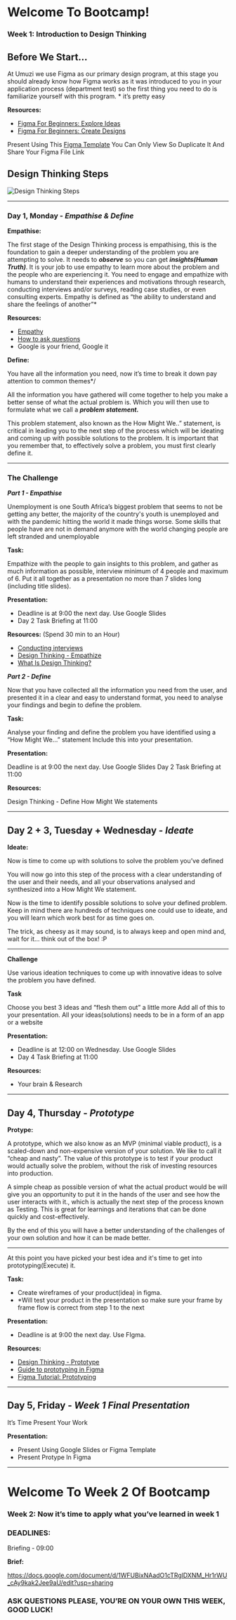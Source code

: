 # **Welcome To Bootcamp!**

### **Week 1: Introduction to Design Thinking**

## **Before We Start...**
At Umuzi we use Figma as our primary design program, at this stage you should already know how Figma works as it was introduced to you in your application process (department test) so the first thing you need to do is familiarize yourself with this program. * it’s pretty easy

**Resources:**

- [Figma For Beginners: Explore Ideas](https://www.youtube.com/watch?v=dXQ7IHkTiMM&t=22s)
- [Figma For Beginners: Create Designs](https://www.youtube.com/watch?v=wvFd-z7jSaA&t=26s)

Present Using This [Figma Template](https://www.figma.com/file/8JThmrfCGZGjajrxVB1YrX/Presentation-Template?node-id=0%3A1) You Can Only View So Duplicate It And Share Your Figma File Link

## **Design Thinking Steps**

![Design Thinking Steps](https://miro.medium.com/max/4186/1*33khN9zpFCMWnF8pLqeVTQ.png)

<hr>

### **Day 1, Monday** - *Empathise & Define*

**Empathise:** 

The first stage of the Design Thinking process is empathising, this is the foundation to gain a deeper understanding of the  problem you are attempting to solve. It needs to _**observe**_ so you can get _**insights(Human Truth)**_. It is your job to use empathy to learn more about the problem and the people who are experiencing it. You need to engage and empathize with humans to understand their experiences and motivations through research, conducting interviews and/or surveys, reading case studies, or even consulting experts. Empathy is defined as “the ability to understand and share the feelings of another”*

**Resources:**

- [Empathy](https://youtu.be/1Evwgu369Jw)
- [How to ask questions](https://fuelcycle.com/blog/user-research-questions/)
- Google is your friend, Google it

**Define:**

You have all the information you need, now it’s time to break it down pay attention to common themes*/

All the information you have gathered will come together to help you make a better sense of what the actual problem is. Which you will then use to formulate what we call a _**problem statement.**_ 

This problem statement, also known as the How Might We..” statement, is critical in leading you to the next step of the process which will be ideating and coming up with possible solutions to the problem. It is important that you remember that, to effectively solve a problem, you must first clearly define it.

<hr>

### **The Challenge**

_**Part 1 - Empathise**_

Unemployment is one South Africa’s biggest problem that seems to not be getting any better, the majority of the country's youth is unemployed and with the pandemic hitting the world it made things worse. Some skills that people have are not in demand anymore with the world changing people are left stranded and unemployable

**Task:**

Empathize with the people to gain insights to this problem, and gather as much information as possible, interview minimum of 4 people and maximum of 6. Put it all together as a presentation no more than 7 slides long (including title slides).

**Presentation:**

- Deadline is at 9:00 the next day. Use Google Slides
- Day 2 Task Briefing at 11:00

**Resources:** (Spend 30 min to an Hour)

- [Conducting interviews](https://youtu.be/cJQh9dTp1OE)
- [Design Thinking - Empathize](https://youtu.be/q654-kmF3Pc)
- [What Is Design Thinking?](https://www.youtube.com/watch?v=gHGN6hs2gZY)

_**Part 2 - Define**_

Now that you have collected all the information you need from the user, and presented it in a clear and easy to understand format, you need to analyse your findings and begin to define the problem.

**Task:**

Analyse your finding and define the problem you have identified using a “How Might We…” statement
Include this into your presentation.

**Presentation:**

Deadline is at 9:00 the next day. Use Google Slides
Day 2 Task Briefing at 11:00

**Resources:**

Design Thinking - Define
How Might We statements

<hr>

## **Day 2 + 3, Tuesday + Wednesday** - *Ideate*

**Ideate:** 

Now is time to come up with solutions to solve the problem you’ve defined

You will now go into this step of the process with a clear understanding of the user and their needs, and all your observations analysed and synthesized into a How Might We statement.

Now is the time to identify possible solutions to solve your defined problem. Keep in mind there are hundreds of techniques one could use to ideate, and you will learn which work best for as time goes on. 

The trick, as cheesy as it may sound, is to always keep and open mind and, wait for it… think out of the box! :P

<hr>

**Challenge**

Use various ideation techniques to come up with innovative ideas to solve the problem you have defined.

**Task**

Choose you best 3 ideas and “flesh them out” a little more
Add all of this to your presentation.
All your ideas(solutions) needs to be in a form of an app or a website


**Presentation:**

- Deadline is at 12:00 on Wednesday. Use Google Slides
- Day 4 Task Briefing at 11:00

**Resources:**

- Your brain & Research

<hr>

## **Day 4, Thursday** - *Prototype*

**Protype:**

A prototype, which we also know as an MVP (minimal viable product), is a scaled-down and non-expensive version of your solution. We like to call it “cheap and nasty”. The value of this prototype is to test if your product would actually solve the problem, without the risk of investing resources into production.

A simple cheap as possible version of what the actual product would be will give you an opportunity to put it in the hands of the user and see how the user interacts with it., which is actually the next step of the process known as Testing. This is great for learnings and iterations that can be done quickly and cost-effectively.

By the end of this you will have a better understanding of the challenges of your own solution and how it can be made better.

<hr>

At this point you have picked your best idea and it's time to get into prototyping(Execute) it.

**Task:** 

- Create wireframes of your product(idea) in figma.
- *Will test your product in the presentation so make sure your frame by frame flow is correct from step 1 to the next

**Presentation:**

- Deadline is at 9:00 the next day. Use FIgma.

**Resources:**

- [Design Thinking - Prototype](https://youtu.be/Q4MzT2MEDHA?list=PLSbuwvHoXIcPuFJiXzIpHM3nt2QBWdaNx)
- [Guide to prototyping in Figma](https://help.figma.com/hc/en-us/articles/360040314193-Guide-to-prototyping-in-Figma)
- [Figma Tutorial: Prototyping](https://www.youtube.com/watch?v=-sAAa-CCOcg)

<hr>

## **Day 5, Friday** - *Week 1 Final Presentation*

It’s Time Present Your Work 

**Presentation:** 

- Present Using Google Slides or Figma Template
- Present Protype In Figma

<hr>

# **Welcome To Week 2 Of Bootcamp**

### **Week 2: Now it’s time to apply what you’ve learned in week 1**

### **DEADLINES:** 
Briefing - 09:00

**Brief:**

https://docs.google.com/document/d/1WFUBixNAadO1cTRglDXNM_Hr1rWU_cAy9kak2Jee9aU/edit?usp=sharing

### **ASK QUESTIONS PLEASE, YOU’RE ON YOUR OWN THIS WEEK, GOOD LUCK!**

